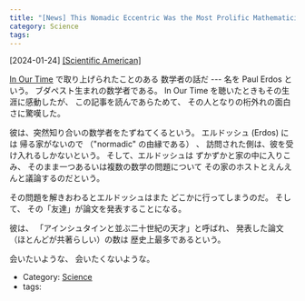 ```yaml
---
title: "[News] This Nomadic Eccentric Was the Most Prolific Mathematician in History ---In Our Time にでてきた「めっちゃ楽しそうな」（そして「めっちゃ迷惑そうな」）数学者の話だ"
category: Science
tags: 
---
```


[2024-01-24] [[Scientific American]](https://www.scientificamerican.com/article/this-nomadic-eccentric-was-the-most-prolific-mathematician-in-history/?utm_source=pocket_saves)  
 
[In Our Time](https://www.bbc.co.uk/programmes/m001jc68) で取り上げられたことのある
数学者の話だ ---
名を Paul Erdos という。
ブダペスト生まれの数学者である。
In Our Time を聴いたときもその生涯に感動したが、
この記事を読んであらためて、
その人となりの桁外れの面白さに驚嘆した。

 彼は、突然知り合いの数学者をたずねてくるという。
エルドッシュ (Erdos) には
帰る家がないので （"normadic" の由縁である） 、
訪問された側は、彼を受け入れるしかないという。
そして、エルドッシュは
ずかずかと家の中に入りこみ、
そのまま一つあるいは複数の数学の問題について
その家のホストとえんえんと議論するのだという。

 その問題を解きおわるとエルドッシュはまた
どこかに行ってしまうのだ。
そして、
その「友達」が論文を発表することになる。

 彼は、
「アインシュタインと並ぶ二十世紀の天才」と呼ばれ、
発表した論文（ほとんどが共著らしい）の数は
歴史上最多であるという。

 会いたいような、
会いたくないような。

- Category: [Science](/categories.html#Science)
- tags: 

